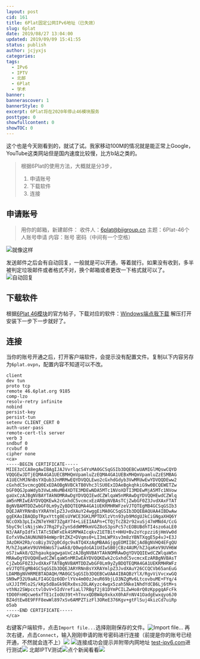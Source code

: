 ```yaml
---
layout: post
cid: 161
title: 6Plat固定公网IPv6地址（已失效）
slug: 6plat
date: 2019/08/27 13:04:00
updated: 2019/09/09 15:41:55
status: publish
author: jcjyxjs
categories: 
tags: 
  - IPv6
  - IPTV
  - 北邮
  - 6Plat
  - 学术
banner: 
bannerascover: 1
bannerStyle: 0
excerpt: 6Plat将在2020年停止46模块服务
posttype: 0
showfullcontent: 0
showTOC: 0
---
```



这个也是今天刚看到的，就试了试。我家移动100M的情况就是能正常上Google，YouTube这类网站但是国内速度比较慢，比方b站之类的。

> 根据6Plat的使用方法，大概就是分3步，
> 
>  1. 申请账号
>  2. 下载软件
>  3. 连接
## 申请账号 ##
> 用你的邮箱，新建邮件：
> 收件人：6plat@biigroup.cn
> 主题：6Plat-46个人账号申请
> 内容：账号 密码（中间有一个空格）

![就像这样][1]

发送邮件之后会有自动回复，一般就是可以开通，等着就行。如果没有收到，多半被判定垃圾邮件或者格式不对，换个邮箱或者更改一下格式就可以了。
![自动回复][2]

## 下载软件 ##
根据[6Plat 46模块][3]的官方帖子，下载对应的软件：[Windows端点我下载][4]
解压打开安装下一步下一步就好了。

## 连接 ##
当你的账号开通之后，打开客户端软件，会提示没有配置文件。复制以下内容另存为`6plat.ovpn`，配置内容不知道可以不改。

    client
    dev tun
    proto tcp
    remote 46.6plat.org 9185
    comp-lzo
    resolv-retry infinite
    nobind
    persist-key
    persist-tun
    setenv CLIENT_CERT 0
    auth-user-pass
    remote-cert-tls server
    verb 3
    sndbuf 0
    rcvbuf 0
    cipher none
    <ca>
    -----BEGIN CERTIFICATE-----
    MIIE3zCCA8egAwIBAgIJAJVvrlqcS4YsMA0GCSqGSIb3DQEBCwUAMIGlMQswCQYD
    VQQGEwJDTjEQMA4GA1UECBMHQmVpamluZzEQMA4GA1UEBxMHQmVpamluZzESMBAG
    A1UEChMJNnBsYXQub3JnMRMwEQYDVQQLEwo2cGxhdGdyb3VwMRUwEwYDVQQDEww2
    cGxhdC5vcmcgQ0ExEDAOBgNVBCkTB0Vhc3lSU0ExIDAeBgkqhkiG9w0BCQEWETZw
    bGF0QGJpaWdyb3VwLmNuMB4XDTE3MDEwNDA5MTc1NVoXDTI3MDEwMjA5MTc1NVow
    gaUxCzAJBgNVBAYTAkNOMRAwDgYDVQQIEwdCZWlqaW5nMRAwDgYDVQQHEwdCZWlq
    aW5nMRIwEAYDVQQKEwk2cGxhdC5vcmcxEzARBgNVBAsTCjZwbGF0Z3JvdXAxFTAT
    BgNVBAMTDDZwbGF0Lm9yZyBDQTEQMA4GA1UEKRMHRWFzeVJTQTEgMB4GCSqGSIb3
    DQEJARYRNnBsYXRAYmlpZ3JvdXAuY24wggEiMA0GCSqGSIb3DQEBAQUAA4IBDwAw
    ggEKAoIBAQDpTRpxYttg0EsUYWCE3GKLMPTDXlzVtn93yb9MdgUJkCiGNgaXHQ6Y
    NCcOXb3pLIxZN7eYH873ZgAY74+LiEIIAAPn+CTQjTcZ82r92xuSj47mMNd4/CcG
    5byC9clsNijsWvJ7Rq2Fy2ynSddWMMkmVGZ8oS3psPc57cEOBUBdhTI4szo6aLE0
    N3/AAFpIdfxlTATc5EWFxEk4SMPWAIcqkvZ1ETBit+HHU+Bv2oYcpzzi6jHmVw0d
    EofxV0w3AUNUN894mWprBtZKZ+DVqms0+LI3mLWPXsv3m8zYBNTXqgE5p4vJ+E3J
    3AzDKH2Rb/coBiy3V2g0Cdgc9vATQ4XzAgMBAAGjggEOMIIBCjAdBgNVHQ4EFgQU
    M/hZJqaKeV9UVH6WoS7iwAk8/Q0wgdoGA1UdIwSB0jCBz4AUM/hZJqaKeV9UVH6W
    oS7iwAk8/Q2hgaukgagwgaUxCzAJBgNVBAYTAkNOMRAwDgYDVQQIEwdCZWlqaW5n
    MRAwDgYDVQQHEwdCZWlqaW5nMRIwEAYDVQQKEwk2cGxhdC5vcmcxEzARBgNVBAsT
    CjZwbGF0Z3JvdXAxFTATBgNVBAMTDDZwbGF0Lm9yZyBDQTEQMA4GA1UEKRMHRWFz
    eVJTQTEgMB4GCSqGSIb3DQEJARYRNnBsYXRAYmlpZ3JvdXAuY26CCQCVb65anEuG
    LDAMBgNVHRMEBTADAQH/MA0GCSqGSIb3DQEBCwUAA4IBAQBzYlX/RgvViVvcxwGQ
    SN9wP32U9aALFI4GCQz6ODrlYVx4m00zJeuR69bjLO3NZgMv6LtcovbuME+FYq/4
    uXJJIfMlo2S/kKp5dBaGk9ERx0xs2OLAKyzc4wgx5zah5Nke1NhdYdCB6Lj6tM+s
    vthNz2SWpcctvlOvV+5IdVrefiaLl7RBgf2j81DYmPCILZwHo8rQ0zKppgqAFcFk
    tDO0FnHQcwe6xfTE1cIoOU39t+hTnvxQDBW4p9xkxX0hAFnNV41OadgEwxqyo6J0
    BZ4dtEw8E9FFF8ewWl897xSv6AMPZTizFl3OReE376Kgv+gtFlSuj4kizCd7uiRp
    o5ab
    -----END CERTIFICATE-----
    </ca>

右键客户端软件，点击`Import file...`选择刚刚保存的文件。![Import file...][5]
再次右键，点击`Connect`，输入刚刚申请的账号密码进行连接（前提是你的账号已经开通，不然就会连不上）![][6]
![连接成功会提示并附带内网地址][7]
[test-ipv6.com][8]进行测试![][9]
北邮IPTV测试![][10]点个新闻看看![][11]


  [1]: https://cdn.elstec.cn/6/1.png?imageMogr2/format/webp/interlace/1/quality/100
  [2]: https://cdn.elstec.cn/6/2.png?imageMogr2/format/webp/interlace/1/quality/100
  [3]: http://bbs2.6plat.org/d/19
  [4]: http://d.6plat.org/openvpn-install-2.4.0-I601.exe.zip
  [5]: https://cdn.elstec.cn/6/3.png?imageMogr2/format/webp/interlace/1/quality/100
  [6]: https://cdn.elstec.cn/6/4.png?imageMogr2/format/webp/interlace/1/quality/100
  [7]: https://cdn.elstec.cn/6/5.png?imageMogr2/format/webp/interlace/1/quality/100
  [8]: https://test-ipv6.com/
  [9]: https://cdn.elstec.cn/6/6.png?imageMogr2/format/webp/interlace/1/quality/100
  [10]: https://cdn.elstec.cn/6/7.png?imageMogr2/format/webp/interlace/1/quality/100
  [11]: https://cdn.elstec.cn/6/8.png?imageMogr2/format/webp/interlace/1/quality/100